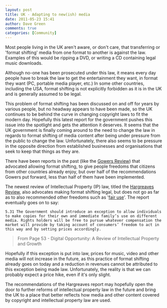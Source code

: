 ```yaml
---
layout: post
title: UK - Adapting to new(ish) media
date: 2011-05-23 15:41
author: Dave Green
comments: true
categories: [Community]
---
```


Most people living in the UK aren't aware, or don't care, that transferring or 'format shifting' media from one format to another is against the law. Examples of this would be ripping a DVD, or writing a CD containing legal music downloads.

Although no-one has been prosecuted under this law, it means every day people have to break the law to get the entertainment they want, in format they want (PC, portable media player, etc.) In some other countries, including the USA, format shifting is not explicitly forbidden as it is in the UK and is generally assumed to be legal.

This problem of format shifting has been discussed on and off for years by various people, but no headway appears to have been made, so the UK continues to be behind the curve in changing copyright laws to fit the modern day. Hopefully this latest report for the government pushes this issue into the spotlight and gets the attention it deserves. It seems that the UK government is finally coming around to the need to change the law in regards to format shifting of media content after being under pressure from the public to change the law. Unfortunately, there also seems to be pressure in the opposite direction from established businesses and organisations that seek to keep that things as they are.

There have been reports in the past (like the [Gowers Review](http://webarchive.nationalarchives.gov.uk/20100407010852/http://www.hm-treasury.gov.uk/gowers_review_index.htm)) that advocated allowing format shifting, to give people freedoms that citizens from other countries already enjoy, but over half of the recommendations Gowers put forward, less than half of them have been implemented.

The newest review of Intellectual Property (IP) law, titled the [Hargreaves Review](https://webarchive.nationalarchives.gov.uk/ukgwa/20140603094438/http://www.ipo.gov.uk/ipreview.htm), also advocates making format shifting legal, but does not go as far as to also recommended other freedoms such as '[fair use](https://www.chamberofcommerce.org/digital-media-laws-for-small-businesses/#fair-use-using-the-likeness-of-another)'. The report eventually goes on to say:

    5.31 The Government should introduce an exception to allow individuals to make copies for their own and immediate family’s use on different media. Rights holders will be free to pursue whatever compensation the market will provide by taking account of consumers’ freedom to act in this way and by setting prices accordingly.

> From Page 53 - Digital Opportunity: A Review of Intellectual Property and Growth

Hopefully if this exception is put into law, prices for music, video and other media will not increase in the future, as this practice of format shifting already goes on today and a reduction in revenues cannot be attributed to this exception being made law. Unfortunately, the reality is that we can probably expect a price hike, even if it's only slight.

The recommendations of the Hargreaves report may hopefully open the door to further reforms of intellectual property law in the future and bring the UK to a place that better reflects how media and other content covered by copyright and intellectual property law are used.
